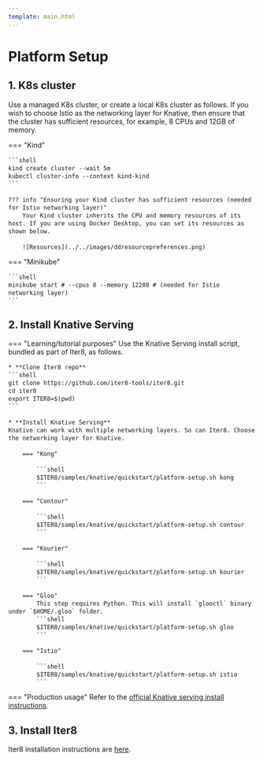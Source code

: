 ```yaml
---
template: main.html
---
```


# Platform Setup

## 1. K8s cluster
Use a managed K8s cluster, or create a local K8s cluster as follows. If you wish to choose Istio as the networking layer for Knative, then ensure that the cluster has sufficient resources, for example, 8 CPUs and 12GB of memory.

=== "Kind"

    ```shell
    kind create cluster --wait 5m
    kubectl cluster-info --context kind-kind
    ```

    ??? info "Ensuring your Kind cluster has sufficient resources (needed for Istio networking layer)"
        Your Kind cluster inherits the CPU and memory resources of its host. If you are using Docker Desktop, you can set its resources as shown below.

        ![Resources](../../images/ddresourcepreferences.png)

=== "Minikube"

    ```shell
    minikube start # --cpus 8 --memory 12288 # (needed for Istio networking layer)
    ```

## 2. Install Knative Serving
=== "Learning/tutorial purposes"
    Use the Knative Serving install script, bundled as part of Iter8, as follows.

    * **Clone Iter8 repo**
    ```shell
    git clone https://github.com/iter8-tools/iter8.git
    cd iter8
    export ITER8=$(pwd)
    ```

    * **Install Knative Serving**
    Knative can work with multiple networking layers. So can Iter8. Choose the networking layer for Knative.

        === "Kong"

            ```shell
            $ITER8/samples/knative/quickstart/platform-setup.sh kong
            ```

        === "Contour"

            ```shell
            $ITER8/samples/knative/quickstart/platform-setup.sh contour
            ```

        === "Kourier"

            ```shell
            $ITER8/samples/knative/quickstart/platform-setup.sh kourier
            ```

        === "Gloo"
            This step requires Python. This will install `glooctl` binary under `$HOME/.gloo` folder.
            ```shell
            $ITER8/samples/knative/quickstart/platform-setup.sh gloo
            ```

        === "Istio"

            ```shell
            $ITER8/samples/knative/quickstart/platform-setup.sh istio
            ```

=== "Production usage"
    Refer to the [official Knative serving install instructions](https://knative.dev/docs/install/).

## 3. Install Iter8
Iter8 installation instructions are [here](../../getting-started/install.md).
